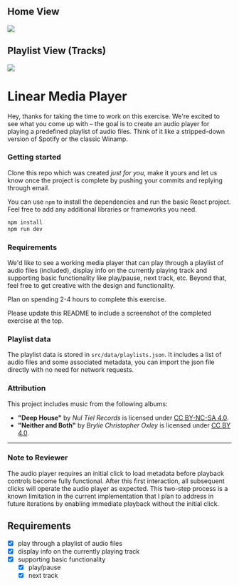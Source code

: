 
## Home View

<image src="./src/images/linear_playlist_home_view.png" />

## Playlist View (Tracks)

<image src="./src/images/linear_playlist_playlist_view.png" />

# Linear Media Player

Hey, thanks for taking the time to work on this exercise. We're excited to see what you come up with –
the goal is to create an audio player for playing a predefined playlist of audio files. Think of it
like a stripped-down version of Spotify or the classic Winamp.

### Getting started

Clone this repo which was created _just for you_, make it yours and let us know once the project is complete by pushing
your commits and replying through email. 

You can use `npm` to install the dependencies and run the basic React project. Feel free to add any additional libraries 
or frameworks you need.

```bash
npm install
npm run dev
```

### Requirements

We'd like to see a working media player that can play through a playlist of audio files (included), display info on the
currently playing track and supporting basic functionality like play/pause, next track, etc. Beyond that, feel free to get
creative with the design and functionality.

Plan on spending 2-4 hours to complete this exercise.

Please update this README to include a screenshot of the completed exercise at the top.

### Playlist data

The playlist data is stored in `src/data/playlists.json`. It includes a list of audio files and some associated metadata,
you can import the json file directly with no need for network requests.

### Attribution

This project includes music from the following albums:

- **"Deep House"** by _Nul Tiel Records_ is licensed under [CC BY-NC-SA 4.0](https://creativecommons.org/licenses/by-nc-sa/4.0/).
- **"Neither and Both"** by _Brylie Christopher Oxley_ is licensed under [CC BY 4.0](https://creativecommons.org/licenses/by/4.0/).

--------------------------------------------------------------------------------------------------------------

### Note to Reviewer

The audio player requires an initial click to load metadata before playback controls become fully functional. After this first interaction, all subsequent clicks will operate the audio player as expected. This two-step process is a known limitation in the current implementation that I plan to address in future iterations by enabling immediate playback without the initial click.

## Requirements

- [x] play through a playlist of audio files
- [x] display info on the currently playing track
- [x] supporting basic functionality
  - [x] play/pause
  - [x] next track
